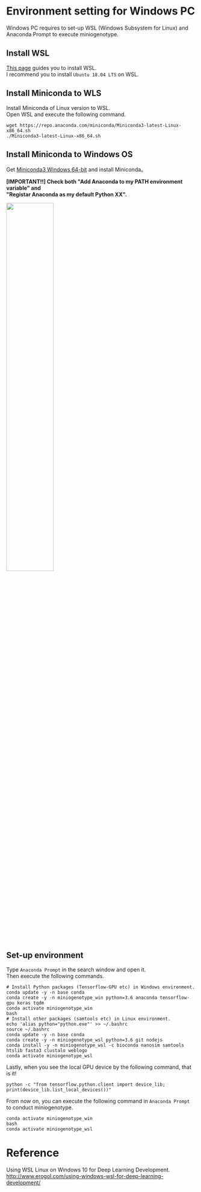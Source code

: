 # Environment setting for Windows PC
Windows PC requires to set-up WSL (Windows Subsystem for Linux) and Anaconda Prompt to execute miniogenotype.  

## Install WSL
[This page](https://docs.microsoft.com/en-us/windows/wsl/install-win10) guides you to install WSL.  
I recommend you to install `Ubuntu 18.04 LTS` on WSL.  

## Install Miniconda to WLS

Install Miniconda of Linux version to WSL.  
Open WSL and execute the following command.  
```
wget https://repo.anaconda.com/miniconda/Miniconda3-latest-Linux-x86_64.sh
./Miniconda3-latest-Linux-x86_64.sh
```

## Install Miniconda to Windows OS
Get [Miniconda3 Windows 64-bit](https://docs.conda.io/en/latest/miniconda.html#windows-installers) and install Miniconda。  

**[IMPORTANT!!] Check both "Add Anaconda to my PATH environment variable" and  
"Registar Anaconda as my default Python XX".**  


<img src="https://github.com/akikuno/miniogenotype/blob/master/misc/images/anaconda-install.png" width="50%">  

## Set-up environment
Type `Anaconda Prompt` in the search window and open it.  
Then execute the following commands.  
```
# Install Python packages (Tensorflow-GPU etc) in Windows environment.
conda update -y -n base conda
conda create -y -n miniogenotype_win python=3.6 anaconda tensorflow-gpu keras tqdm
conda activate miniogenotype_win
bash
# Install other packages (samtools etc) in Linux environment.
echo 'alias python="python.exe"' >> ~/.bashrc
source ~/.bashrc
conda update -y -n base conda
conda create -y -n miniogenotype_wsl python=3.6 git nodejs
conda install -y -n miniogenotype_wsl -c bioconda nanosim samtools htslib fasta3 clustalo weblogo
conda activate miniogenotype_wsl
```

Lastly, when you see the local GPU device by the following command, that is it!
```
python -c "from tensorflow.python.client import device_lib;
print(device_lib.list_local_devices())"
```

From now on, you can execute the following command in `Anaconda Prompt` to conduct miniogenotype.  
```
conda activate miniogenotype_win
bash
conda activate miniogenotype_wsl
```

# Reference
Using WSL Linux on Windows 10 for Deep Learning Development.  
http://www.erogol.com/using-windows-wsl-for-deep-learning-development/  
